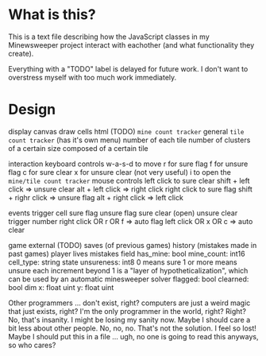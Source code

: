 
# What is this?
This is a text file describing how the JavaScript classes in my Minewsweeper project interact with eachother (and what functionality they create).

Everything with a "TODO" label is delayed for future work. I don't want to overstress myself with too much work immediately.

# Design
display
    canvas
        draw cells
    html (TODO)
        `mine count tracker`
        general `tile count tracker` (has it's own menu)
            number of each tile
            number of clusters of a certain size composed of a certain tile

interaction
    keyboard controls
        w-a-s-d to move
        r for sure flag
        f for unsure flag
        c for sure clear
        x for unsure clear (not very useful)
        i to open the `mine/tile count tracker`
    mouse controls
        left click to sure clear
            shift + left click => unsure clear
            alt + left click => right click
        right click to sure flag
            shift + righr click => unsure flag
            alt + right click => left click

events
    trigger cell
        sure flag
        unsure flag
        sure clear (open)
        unsure clear
    trigger number
        right click OR r OR f => auto flag
        left click OR x OR c => auto clear

game
    external (TODO)
        saves (of previous games)
        history (mistakes made in past games)
    player
        lives
        mistakes
    field
        has_mine: bool
        mine_count: int16
        cell_type: string
        state
            unsureness: int8
                0 means sure
                1 or more means unsure
                each increment beyond 1 is a "layer of hypotheticalization", which can be used by an automatic minesweeper solver
            flagged: bool
            clearned: bool
        dim
            x: float uint
            y: float uint
        


Other programmers ... don't exist, right? computers are just a weird magic that just exists, right? I'm the only programmer in the world, right? Right? No, that's insanity. I might be losing my sanity now. Maybe I should care a bit less about other people. No, no, no. That's not the solution. I feel so lost! Maybe I should put this in a file ... ugh, no one is going to read this anyways, so who cares?
